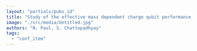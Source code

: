 ```yaml
---
layout: "partials/pubs_id"
title: "Study of the effective mass dependent charge qubit performance in double quantum dot channel nanowire FETs"
image: "./src/media/Untitled.jpg"
authors: "N. Paul, S. Chattopadhyay"
tags:
  - "conf_item"
---
```

